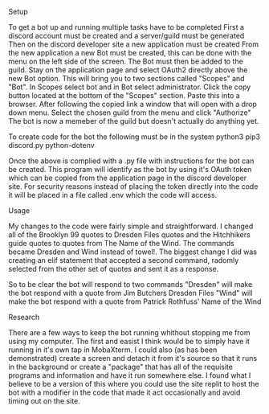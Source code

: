 Setup
	
To get a bot up and running multiple tasks have to be completed
First a discord account must be created and a server/guild must be generated
Then on the discord developer site a new application must be created 
From the new application a new Bot must be created, this can be done with the menu on the left side of the screen.
The Bot must then be added to the guild. Stay on the application page and select OAuth2 directly above the new Bot option.
This will bring you to two sections called "Scopes" and "Bot". In Scopes select bot and in Bot select administrator.
Click the copy button located at the bottom of the "Scopes" section. Paste this into a browser.
After following the copied link a window that will open with a drop down menu. Select the chosen guild from the menu and click "Authorize"
The bot is now a memeber of the guild but doesn't actually do anything yet.

To create code for the bot the following must be in the system
python3
pip3
discord.py
python-dotenv
 
Once the above is complied with a .py file with instructions for the bot can be created.
This program will identify as the bot by using it's OAuth token which can be copied from the application page in the discord developer site.
For security reasons instead of placing the token directly into the code it will be placed in a file called .env which the code will access.

Usage

My changes to the code were fairly simple and straightforward. I changed all of the Brooklyn 99 quotes to Dresden Files quotes and the Hitchhikers guide quotes to 
quotes from The Name of the Wind. The commands became Dresden and Wind instead of towel!. The biggest change I did was creating an elif statement that accepted a
second command, radomly selected from the other set of quotes and sent it as a response. 

So to be clear the bot will respond to two commands
"Dresden" will make the bot respond with a quote from Jim Butchers Dresden Files
"Wind" will make the bot respond with a quote from Patrick Rothfuss' Name of the Wind

Research

There are a few ways to keep the bot running whithout stopping me from using my computer. The first and easist I think would be to simply have it running in it's own tap in MobaXterm. I could also (as has been demonstrated) create a screen and detach it from it's source so that it runs in the background or create a "package" that has all of the requisite programs and information and have it run somewhere else. I found what I believe to be a version of this where you could use the site replit
to host the bot with a modifier in the code that made it act occasionally and avoid timing out on the site. 
